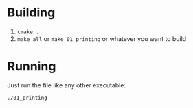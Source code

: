 # Building
1. `cmake .`
2. `make all` or `make 01_printing` or whatever you want to build

# Running
Just run the file like any other executable:
```bash
./01_printing
```
